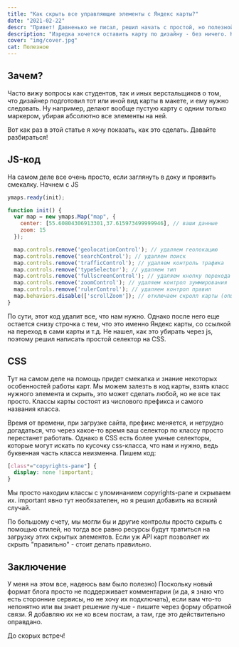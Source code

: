 ```yaml
---
title: "Как скрыть все управляющие элементы с Яндекс карты?"
date: "2021-02-22"
descr: "Привет! Давненько не писал, решил начать с простой, но полезной темки - это скрытие абсолютно всех управляющих элементов с Яндекс карты"
description: "Изредка хочется оставить карту по дизайну - без ничего. Как это сделать - рассказываю в статье"
cover: "img/cover.jpg"
cat: Полезное
---
```


## Зачем?

Часто вижу вопросы как студентов, так и иных верстальщиков о том, что дизайнер подготовил тот или иной вид карты в макете, и ему нужно следовать.
Ну например, делают вообще пустую карту с одним только маркером, убирая абсолютно все элементы на ней.

Вот как раз в этой статье я хочу показать, как это сделать. Давайте разбираться!

## JS-код

На самом деле все очень просто, если заглянуть в доку и проявить смекалку. Начнем с JS

``` js
ymaps.ready(init);

function init() {
  var map = new ymaps.Map("map", {
    center: [55.60804306913301,37.615973499999946], // ваши данные
    zoom: 15
  });

  map.controls.remove('geolocationControl'); // удаляем геолокацию
  map.controls.remove('searchControl'); // удаляем поиск
  map.controls.remove('trafficControl'); // удаляем контроль трафика
  map.controls.remove('typeSelector'); // удаляем тип
  map.controls.remove('fullscreenControl'); // удаляем кнопку перехода в полноэкранный режим
  map.controls.remove('zoomControl'); // удаляем контрол зуммирования
  map.controls.remove('rulerControl'); // удаляем контрол правил
  map.behaviors.disable(['scrollZoom']); // отключаем скролл карты (опционально)
}
```

По сути, этот код удалит все, что нам нужно. Однако после него еще остается снизу строчка с тем, что это именно Яндекс карты, со ссылкой на переход в сами карты и т.д.
Не нашел, как это убирать через js, поэтому решил написать простой селектор на CSS.

## CSS

Тут на самом деле на помощь придет смекалка и знание некоторых особенностей работы карт. Мы можем залезть в код карты, взять класс нужного элемента и скрыть, это может сделать любой, но не все так просто. Классы карты состоят из числового префикса и самого названия класса.

Время от времени, при загрузке сайта, префикс меняется, и нетрудно догадаться, что через какое-то время ваш селектор по классу просто перестанет работать.
Однако в CSS есть более умные селекторы, которые могут искать по кусочку css-класса, что нам и нужно, ведь буквенная часть класса неизменна. Пишем код:

``` css
[class*="copyrights-pane"] {
  display: none !important;
}
```
Мы просто находим классы с упоминанием сopyrights-pane и скрываем их. important явно тут необязателен, но я решил добавить на всякий случай.

По большому счету, мы могли бы и другие контролы просто скрыть с помощью стилей, но тогда все равно ресурсы будут тратиться на загрузку этих скрытых элементов. Если уж API карт позволяет их скрыть "правильно" - стоит делать правильно.

## Заключение
У меня на этом все, надеюсь вам было полезно)
Поскольку новый формат блога просто не поддерживает комментарии (и да, я знаю что есть сторонние сервисы, но не хочу их подключать), если вам что-то непонятно или вы знает решение лучше - пишите через форму обратной связи. Я добавляю их не ко всем постам, а там, где это действительно оправдано.

До скорых встреч!

